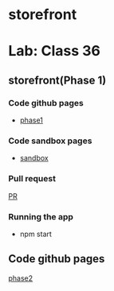 # storefront
# Lab: Class 36

## storefront(Phase 1)



### Code github pages
- [phase1](https://samahhamed227.github.io/storefront/)
### Code sandbox  pages
- [sandbox](https://codesandbox.io/s/epic-darkness-lyz4w)



### Pull request
[PR](https://github.com/samahhamed227/storefront)

### Running the app
- npm start

## Code github pages

[phase2](https://samahhamed227.github.io/storefront/)